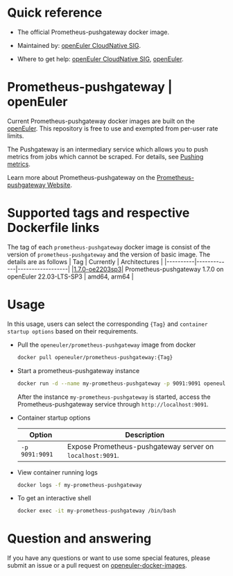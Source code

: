 # Quick reference

- The official Prometheus-pushgateway docker image.

- Maintained by: [openEuler CloudNative SIG](https://gitee.com/openeuler/cloudnative).

- Where to get help: [openEuler CloudNative SIG](https://gitee.com/openeuler/cloudnative), [openEuler](https://gitee.com/openeuler/community).

# Prometheus-pushgateway | openEuler
Current Prometheus-pushgateway docker images are built on the [openEuler](https://repo.openeuler.org/). This repository is free to use and exempted from per-user rate limits.

The Pushgateway is an intermediary service which allows you to push metrics from jobs which cannot be scraped. For details, see [Pushing metrics](https://prometheus.io/docs/instrumenting/pushing/).

Learn more about Prometheus-pushgateway on the [Prometheus-pushgateway Website](https://prometheus.io/docs/practices/pushing/).

# Supported tags and respective Dockerfile links
The tag of each `prometheus-pushgateway` docker image is consist of the version of `prometheus-pushgateway` and the version of basic image. The details are as follows
|    Tag   |  Currently  |   Architectures  |
|----------|-------------|------------------|
|[1.7.0-oe2203sp3](https://gitee.com/openeuler/openeuler-docker-images/blob/master/prometheus-pushgateway/1.7.0/22.03-lts-sp3/Dockerfile)| Prometheus-pushgateway 1.7.0 on openEuler 22.03-LTS-SP3 | amd64, arm64 |

# Usage
In this usage, users can select the corresponding `{Tag}` and `container startup options` based on their requirements.

- Pull the `openeuler/prometheus-pushgateway` image from docker
	```bash
	docker pull openeuler/prometheus-pushgateway:{Tag}
	```
	
- Start a prometheus-pushgateway instance

	```bash
	docker run -d --name my-prometheus-pushgateway -p 9091:9091 openeuler/prometheus-pushgateway:{Tag}
	```
	After the instance `my-prometheus-pushgateway` is started, access the Prometheus-pushgateway service through `http://localhost:9091`.

- Container startup options

	| Option | Description |
	|--|--|
	| `-p 9091:9091` | Expose Prometheus-pushgateway server on `localhost:9091`. |

- View container running logs

	```bash
	docker logs -f my-prometheus-pushgateway
	```

- To get an interactive shell

	```bash
	docker exec -it my-prometheus-pushgateway /bin/bash
	```

# Question and answering
If you have any questions or want to use some special features, please submit an issue or a pull request on [openeuler-docker-images](https://gitee.com/openeuler/openeuler-docker-images).